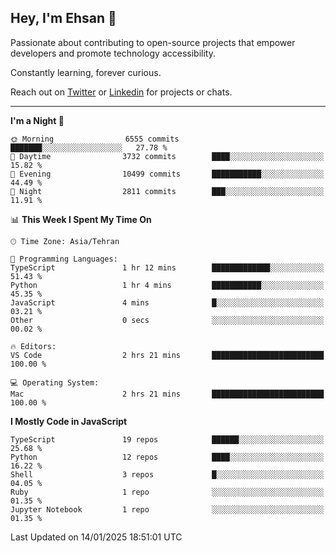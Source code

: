 ## Hey, I'm Ehsan 👋
<!-- <img src="https://user-images.githubusercontent.com/1303154/88677602-1635ba80-d120-11ea-84d8-d263ba5fc3c0.gif" width="20px" alt="hi"> -->
 Passionate about contributing to open-source projects that empower developers and promote technology accessibility.

 Constantly learning, forever curious.
<!-- My major stack in Front-End development is Angular and Laravel but not limited to that. -->
<!-- My preferred Database is MongoDB -->
<!-- Aspiring Developer(focused on FrontEnd) which interested in the assembly programming lang. -->

<!-- - 🔭 I’m currently working on [Komodoro](https://komodoro.io), [fullestStack](https://github.com/neekware/FullestStack) and [PlotSet](http://plotset.com/). -->
<!-- - 📒 Getting Started with C++ Programming Language. -->
<!-- 🌱 I’m currently learning something. -->
<!-- - 😄 I enjoy Python, C/C++ and assembly -->

<!-- **📫 How to reach me:** -->

Reach out on [Twitter](https://twitter.com/ehsanghaffarii) or [Linkedin](https://www.linkedin.com/in/ehsanghaffarii) for projects or chats.

-------------

<!-- [![twitter](https://img.shields.io/twitter/url?color=blue&label=twitter&logo=twitter&style=plastic&url=https%3A%2F%2Ftwitter.com%2Fehsanghaffar%2Ffollow)](https://twitter.com/ehsanghaffar) -->
<!-- [![Instagram](https://img.shields.io/badge/Instagram%20Page-Follow-E4405F?logo=instagram)](https://www.instagram.com/ehsanghaffarii) -->
<!-- [![LinkedIn](https://img.shields.io/badge/LinkedIn-Follow-0077B5?logo=linkedin)](https://www.linkedin.com/in/ehsanghaffarii) -->

<!-- [![wakatime](https://wakatime.com/badge/user/f0b0dc2d-d692-4e9a-a6ed-667b80d7dd34.svg)](https://wakatime.com/@ehsandev)
![](https://komarev.com/ghpvc/?username=ehsanghaffar) -->

<!-- #### 💾 Which technology I know?

[![TypeScript](https://badgen.net/badge/icon/typescript?icon=typescript&label)](https://typescriptlang.org)
![JavaScript](https://img.shields.io/badge/javascript-%23323330.svg?style=flat-squire&logo=javascript&logoColor=%23F7DF1E)
![Angular](https://img.shields.io/badge/angular-%23DD0031.svg?style=flat-squire&logo=angular&logoColor=white)
![Aurelia](https://img.shields.io/badge/aurelia-%23ED2B88.svg?style=flat-squire&logo=aurelia&logoColor=fff) -->

 
<!-- ![ehsanghaffar's Stats](https://github-readme-stats.vercel.app/api?username=ehsanghaffar&theme=vue-dark&show_icons=true&hide_border=false&count_private=true) -->


<!-- ![ehsanghaffar's Top Languages](https://github-readme-stats.vercel.app/api/top-langs/?username=ehsanghaffar&hide=html,blade,handlebars,php,css&theme=vue-dark&show_icons=true&hide_border=false&layout=compact) -->


<!--START_SECTION:waka-->
**I'm a Night 🦉** 

```text
🌞 Morning                6555 commits        ███████░░░░░░░░░░░░░░░░░░   27.78 % 
🌆 Daytime                3732 commits        ████░░░░░░░░░░░░░░░░░░░░░   15.82 % 
🌃 Evening                10499 commits       ███████████░░░░░░░░░░░░░░   44.49 % 
🌙 Night                  2811 commits        ███░░░░░░░░░░░░░░░░░░░░░░   11.91 % 
```


📊 **This Week I Spent My Time On** 

```text
🕑︎ Time Zone: Asia/Tehran

💬 Programming Languages: 
TypeScript               1 hr 12 mins        █████████████░░░░░░░░░░░░   51.43 % 
Python                   1 hr 4 mins         ███████████░░░░░░░░░░░░░░   45.35 % 
JavaScript               4 mins              █░░░░░░░░░░░░░░░░░░░░░░░░   03.21 % 
Other                    0 secs              ░░░░░░░░░░░░░░░░░░░░░░░░░   00.02 % 

🔥 Editors: 
VS Code                  2 hrs 21 mins       █████████████████████████   100.00 % 

💻 Operating System: 
Mac                      2 hrs 21 mins       █████████████████████████   100.00 % 
```

**I Mostly Code in JavaScript** 

```text
TypeScript               19 repos            ██████░░░░░░░░░░░░░░░░░░░   25.68 % 
Python                   12 repos            ████░░░░░░░░░░░░░░░░░░░░░   16.22 % 
Shell                    3 repos             █░░░░░░░░░░░░░░░░░░░░░░░░   04.05 % 
Ruby                     1 repo              ░░░░░░░░░░░░░░░░░░░░░░░░░   01.35 % 
Jupyter Notebook         1 repo              ░░░░░░░░░░░░░░░░░░░░░░░░░   01.35 % 
```




 Last Updated on 14/01/2025 18:51:01 UTC
<!--END_SECTION:waka-->
